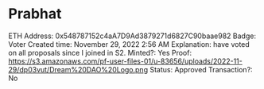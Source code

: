 # Prabhat

ETH Address: 0x548787152c4aA7D9Ad3879271d6827C90baae982
Badge: Voter
Created time: November 29, 2022 2:56 AM
Explanation: have voted on all proposals since I joined in S2. 
Minted?: Yes
Proof: https://s3.amazonaws.com/pf-user-files-01/u-83656/uploads/2022-11-29/dp03vut/Dream%20DAO%20Logo.png
Status: Approved
Transaction?: No